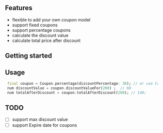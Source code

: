 ## Features

- flexible to add your own coupon model
- support fixed coupons
- support percentage coupons
- calculate the discount value
- calculate total price after discount

## Getting started

## Usage

```dart
 final coupon = Coupon.percentage(discountPercentage: 30); // or use Coupon.fixed
 num discountValue = coupon.discountValueFor(200) ;  // 60
 num totalAfterDiscount = coupon.totalAfterDiscount(200); // 140;
```

## TODO

- [ ] support max discount value
- [ ] support Expire date for coupons
